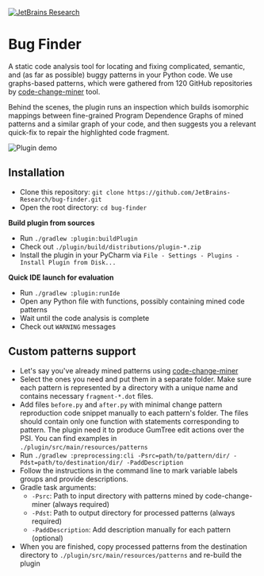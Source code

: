 [![JetBrains Research](https://jb.gg/badges/research.svg)](https://confluence.jetbrains.com/display/ALL/JetBrains+on+GitHub)
#  Bug Finder

A static code analysis tool for locating and fixing complicated, semantic, 
and (as far as possible) buggy patterns in your Python code. We use 
graphs-based patterns, which were gathered from 120 GitHub repositories by 
[code-change-miner](https://github.com/JetBrains-Research/code-change-miner) 
tool. 

Behind the scenes, the plugin runs an inspection which builds 
isomorphic mappings between fine-grained Program Dependence Graphs 
of mined patterns and a similar graph of your code, and then suggests 
you a relevant quick-fix to repair the highlighted code fragment.

<img src="https://i.ibb.co/ySN4dcy/presentation.gif" alt="Plugin demo">

## Installation

 - Clone this repository: `git clone https://github.com/JetBrains-Research/bug-finder.git`
 - Open the root directory: `cd bug-finder`
 
**Build plugin from sources**

 - Run `./gradlew :plugin:buildPlugin`
 - Check out `./plugin/build/distributions/plugin-*.zip`
 - Install the plugin in your PyCharm via `File - Settings - Plugins - Install Plugin from Disk...`
 
**Quick IDE launch for evaluation**
 
 - Run `./gradlew :plugin:runIde`
 - Open any Python file with functions, possibly containing mined code patterns 
 - Wait until the code analysis is complete
 - Check out `WARNING` messages

## Custom patterns support

 - Let's say you've already mined patterns using 
 [code-change-miner](https://github.com/JetBrains-Research/code-change-miner)
 - Select the ones you need and put them in a separate folder.
 Make sure each pattern is represented by a directory
 with a unique name and contains necessary `fragment-*.dot` files.
 - Add files `before.py` and `after.py` with minimal change pattern reproduction code snippet
 manually to each pattern's folder. The files should contain only one function with statements corresponding to pattern.
 The plugin need it to produce GumTree edit actions over the PSI. You can find examples in \
 `./plugin/src/main/resources/patterns`
 - Run `./gradlew :preprocessing:cli -Psrc=path/to/pattern/dir/ -Pdst=path/to/destination/dir/ -PaddDescription`
 - Follow the instructions in the command line to mark variable labels groups and provide descriptions.
 - Gradle task arguments: 
   - `-Psrc`: Path to input directory with patterns mined by code-change-miner (always required)
   - `-Pdst`: Path to output directory for processed patterns (always required)
   - `-PaddDescription`: Add description manually for each pattern (optional)
 - When you are finished, copy processed patterns from the
  destination directory to `./plugin/src/main/resources/patterns` and re-build the plugin
